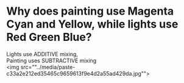 # Why does painting use Magenta Cyan and Yellow, while lights use Red Green Blue?
Lights use ADDITIVE mixing,<br>Painting uses SUBTRACTIVE mixing<br><img src=""../media/paste-c33a2e212ed35465c9659613f9e4d2a55ad429da.jpg"">
